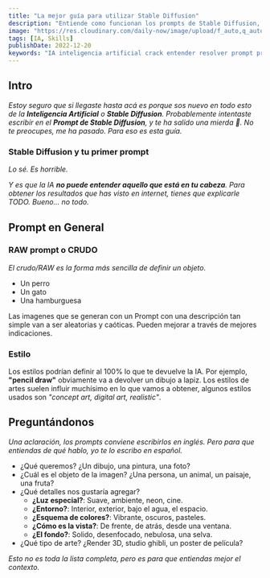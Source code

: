 ```yaml
---
title: "La mejor guía para utilizar Stable Diffusion"
description: "Entiende como funcionan los prompts de Stable Diffusion, y se un crack de la Inteligencia Artificial."
image: "https://res.cloudinary.com/daily-now/image/upload/f_auto,q_auto/v1/posts/ad9506c5725ef364562a2b4af516e424"
tags: [IA, Skills]
publishDate: 2022-12-20
keywords: "IA inteligencia artificial crack entender resolver prompt prompts stable diffusion IASD SD dall-e dalle midjourney openjourney artificial intelligence "
---
```


## Intro
<i>Estoy seguro que si llegaste hasta acá es porque sos nuevo en todo esto de la **Inteligencia Artificial** o __Stable Diffusion__.</i>
<i>Probablemente intentaste escribir en el __Prompt de Stable Diffusion__, y te ha salido una mierda 💩. No te preocupes, me ha pasado. Para eso es esta guía.</i>

### Stable Diffusion y tu primer prompt

<i>Lo sé. Es horrible.</i>

<i>Y es que la IA **no puede entender aquello que está en tu cabeza**. Para obtener los resultados que has visto en internet, tienes que explicarle TODO. Bueno... no todo.</i>

## Prompt en General

### RAW prompt o CRUDO

<i>El crudo/RAW es la forma más sencilla de definir un objeto.</i>

- Un perro
- Un gato
- Una hamburguesa

Las imagenes que se generan con un Prompt con una descripción tan simple van a ser aleatorias y caóticas. Pueden mejorar a través de mejores indicaciones.

### Estilo

Los estilos podrían definir al 100% lo que te devuelve la IA. Por ejemplo, __"pencil draw"__ obviamente va a devolver un dibujo a lapiz. Los estilos de artes suelen influir muchísimo en lo que vamos a obtener, algunos estilos usados son *"concept art, digital art, realistic"*.

## Preguntándonos

<i>Una aclaración, los prompts conviene escribirlos en inglés. Pero para que entiendas de qué hablo, yo te lo escribo en español.</i>

- ¿Qué queremos? ¿Un dibujo, una pintura, una foto?
- ¿Cuál es el objeto de la imagen? ¿Una persona, un animal, un paisaje, una fruta?
- ¿Qué detalles nos gustaría agregar?
  - **¿Luz especial?**: Suave, ambiente, neon, cine.
  - **¿Entorno?**: Interior, exterior, bajo el agua, el espacio.
  - **¿Esquema de colores?**: Vibrante, oscuros, pasteles.
  - **¿Cómo es la vista?**: De frente, de atrás, desde una ventana.
  - **¿El fondo?**: Solido, desenfocado, nebulosa, una selva.
- ¿Qué tipo de arte? ¿Render 3D, studio ghibli, un poster de película?

<i>Esto no es toda la lista completa, pero es para que entiendas mejor el contexto.</i>
